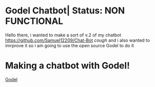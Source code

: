 # Godel Chatbot| Status: NON FUNCTIONAL
Hello there, i wanted to make a sort of v.2 of my chatbot 
https://github.com/Samuel12209/Chat-Bot
*cough*
and i also wanted to imrprove it so i am going to use the open source Godel to do it
# Making a chatbot with Godel!
[Godel](https://huggingface.co/microsoft/GODEL-v1_1-large-seq2seq)
